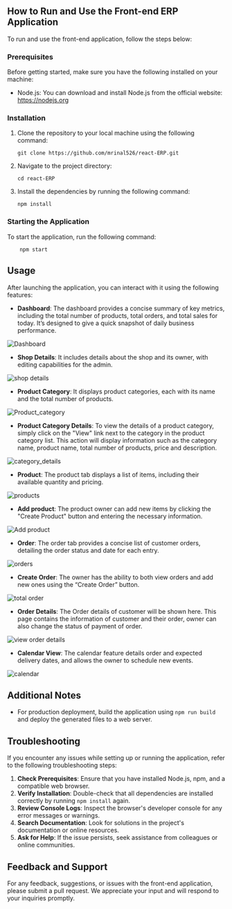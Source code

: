 
## How to Run and Use the Front-end ERP Application

To run and use the front-end application, follow the steps below:

### Prerequisites

Before getting started, make sure you have the following installed on your machine:

- Node.js: You can download and install Node.js from the official website: https://nodejs.org

### Installation

1. Clone the repository to your local machine using the following command:
    ```
    git clone https://github.com/mrinal526/react-ERP.git
    ```

2. Navigate to the project directory:
    ```
    cd react-ERP
    ```

3. Install the dependencies by running the following command:
    ```
    npm install
    ```

### Starting the Application

To start the application, run the following command:

        npm start

## Usage

After launching the application, you can interact with it using the following features:

- **Dashboard**: The dashboard provides a concise summary of key metrics, including the total number of products, total orders, and total sales for today. It’s designed to give a quick snapshot of daily business performance.

![Dashboard](dashboard.png)
- **Shop Details**: It includes details about the shop and its owner, with editing capabilities for the admin.

![shop details](shopdetails.png)

- **Product Category**: It displays product categories, each with its name and the total number of products.

![Product_category](product_category.png)


- **Product Category Details**: To view the details of a product category, simply click on the "View" link next to the category in the product category list. This action will display information such as the category name, product name, total number of products, price and description.

![category_details](category_details.png)

- **Product**: The product tab displays a list of items, including their available quantity and pricing.

![products](product_list.png)

- **Add product**: The product owner can add new items by clicking the "Create Product" button and entering the necessary information.

![Add product](create_product.png)

- **Order**: The order tab provides a concise list of customer orders, detailing the order status and date for each entry.

![orders](orders.png)

- **Create Order**: The owner has the ability to both view orders and add new ones using the “Create Order” button.

![total order](<./total order.png>)

- **Order Details**: The Order details of customer will be shown here. This page contains the information of customer and their order, owner can also change the status of payment of order.

![view order details](<view order details.png>)

- **Calendar View**: The calendar feature details order and expected delivery dates, and allows the owner to schedule new events.

![calendar](./calendar.png)


## Additional Notes

- For production deployment, build the application using `npm run build` and deploy the generated files to a web server.

## Troubleshooting

If you encounter any issues while setting up or running the application, refer to the following troubleshooting steps:

1. **Check Prerequisites**: Ensure that you have installed Node.js, npm, and a compatible web browser.
2. **Verify Installation**: Double-check that all dependencies are installed correctly by running `npm install` again.
3. **Review Console Logs**: Inspect the browser's developer console for any error messages or warnings.
4. **Search Documentation**: Look for solutions in the project's documentation or online resources.
5. **Ask for Help**: If the issue persists, seek assistance from colleagues or online communities.

## Feedback and Support

For any feedback, suggestions, or issues with the front-end application, please submit a pull request. We appreciate your input and will respond to your inquiries promptly.

